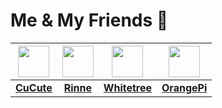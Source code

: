 # Me & My Friends 👀

| [<img src="https://avatars0.githubusercontent.com/u/69199148" width = "50"/>](https://github.com/Cu50) | [<img src="https://avatars0.githubusercontent.com/u/21150043" width = "50"/>](https://github.com/Cutano) | [<img src="https://avatars1.githubusercontent.com/u/30620231" width = "50"/>](https://github.com/MikeAure) | [<img src="https://avatars2.githubusercontent.com/u/67536358" width = "50"/>](https://github.com/CH3-Orange)
| :-----: | :-----: | :-----: | :-----: |
| [**CuCute**](https://github.com/Cu50) | [**Rinne**](https://github.com/Cutano) | [**Whitetree**](https://github.com/MikeAure) | [**OrangePi**](https://github.com/CH3-Orange)